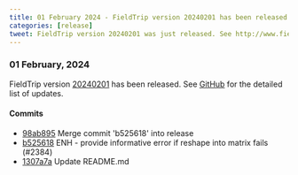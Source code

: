 ```yaml
---
title: 01 February 2024 - FieldTrip version 20240201 has been released
categories: [release]
tweet: FieldTrip version 20240201 was just released. See http://www.fieldtriptoolbox.org/#01-february-2024
---
```


### 01 February, 2024

FieldTrip version [20240201](http://github.com/fieldtrip/fieldtrip/releases/tag/20240201) has been released.
See [GitHub](https://github.com/fieldtrip/fieldtrip/compare/20240129...20240201) for the detailed list of updates.

#### Commits

- [98ab895](http://github.com/fieldtrip/fieldtrip/commit/98ab895) Merge commit 'b525618' into release
- [b525618](http://github.com/fieldtrip/fieldtrip/commit/b525618) ENH - provide informative error if reshape into matrix fails (#2384)
- [1307a7a](http://github.com/fieldtrip/fieldtrip/commit/1307a7a) Update README.md
